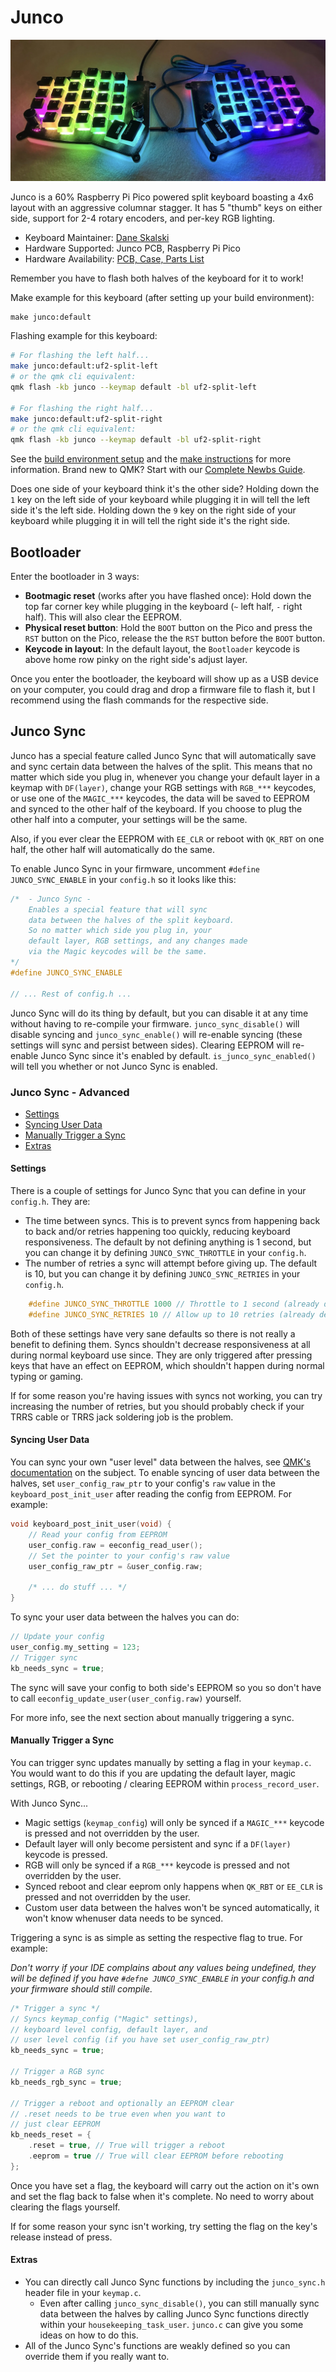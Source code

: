 # Junco <!-- omit from toc -->

![Junco](https://github.com/Daneski13/Junco/raw/main/img/Junco.webp)

Junco is a 60% Raspberry Pi Pico powered split keyboard boasting a 4x6 layout with an aggressive columnar stagger. It has 5 "thumb" keys on either side, support for 2-4 rotary encoders, and per-key RGB lighting.

- Keyboard Maintainer: [Dane Skalski](https://github.com/Daneski13)
- Hardware Supported: Junco PCB, Raspberry Pi Pico
- Hardware Availability: [PCB, Case, Parts List](https://github.com/Daneski13/Junco)

Remember you have to flash both halves of the keyboard for it to work!

Make example for this keyboard (after setting up your build environment):

    make junco:default

Flashing example for this keyboard:

```bash
# For flashing the left half...
make junco:default:uf2-split-left
# or the qmk cli equivalent:
qmk flash -kb junco --keymap default -bl uf2-split-left

# For flashing the right half...
make junco:default:uf2-split-right
# or the qmk cli equivalent:
qmk flash -kb junco --keymap default -bl uf2-split-right
```

See the [build environment setup](https://docs.qmk.fm/#/getting_started_build_tools) and the [make instructions](https://docs.qmk.fm/#/getting_started_make_guide) for more information. Brand new to QMK? Start with our [Complete Newbs Guide](https://docs.qmk.fm/#/newbs).

Does one side of your keyboard think it's the other side? Holding down the `1` key on the left side of your keyboard while plugging it in will tell the left side it's the left side. Holding down the `9` key on the right side of your keyboard while plugging it in will tell the right side it's the right side.

## Bootloader <!-- omit from toc -->

Enter the bootloader in 3 ways:

- **Bootmagic reset** (works after you have flashed once): Hold down the top far corner key while plugging in the keyboard (`~` left half, `-` right half). This will also clear the EEPROM.
- **Physical reset button**: Hold the `BOOT` button on the Pico and press the `RST` button on the Pico, release the the `RST` button before the `BOOT` button.
- **Keycode in layout**: In the default layout, the `Bootloader` keycode is above home row pinky on the right side's adjust layer.

Once you enter the bootloader, the keyboard will show up as a USB device on your computer, you could drag and drop a firmware file to flash it, but I recommend using the flash commands for the respective side.

## Junco Sync <!-- omit from toc -->

Junco has a special feature called Junco Sync that will automatically save and sync certain data between the halves of the split. This means that no matter which side you plug in, whenever you change your default layer in a keymap with `DF(layer)`, change your RGB settings with `RGB_***` keycodes, or use one of the `MAGIC_***` keycodes, the data will be saved to EEPROM and synced to the other half of the keyboard. If you choose to plug the other half into a computer, your settings will be the same.

Also, if you ever clear the EEPROM with `EE_CLR` or reboot with `QK_RBT` on one half, the other half will automatically do the same.

To enable Junco Sync in your firmware, uncomment `#define JUNCO_SYNC_ENABLE` in your `config.h` so it looks like this:

```c
/*  - Junco Sync -
    Enables a special feature that will sync
    data between the halves of the split keyboard.
    So no matter which side you plug in, your
    default layer, RGB settings, and any changes made
    via the Magic keycodes will be the same.
*/
#define JUNCO_SYNC_ENABLE

// ... Rest of config.h ...
```

Junco Sync will do its thing by default, but you can disable it at any time without having to re-compile your firmware. `junco_sync_disable()` will disable syncing and `junco_sync_enable()` will re-enable syncing (these settings will sync and persist between sides). Clearing EEPROM will re-enable Junco Sync since it's enabled by default. `is_junco_sync_enabled()` will tell you whether or not Junco Sync is enabled.

### Junco Sync - Advanced <!-- omit from toc -->

- [Settings](#settings)
- [Syncing User Data](#syncing-user-data)
- [Manually Trigger a Sync](#manually-trigger-a-sync)
- [Extras](#extras)

#### Settings

There is a couple of settings for Junco Sync that you can define in your `config.h`. They are:

- The time between syncs. This is to prevent syncs from happening back to back and/or retries happening too quickly, reducing keyboard responsiveness. The default by not defining anything is 1 second, but you can change it by defining `JUNCO_SYNC_THROTTLE` in your `config.h`.
- The number of retries a sync will attempt before giving up. The default is 10, but you can change it by defining `JUNCO_SYNC_RETRIES` in your `config.h`.

```c
    #define JUNCO_SYNC_THROTTLE 1000 // Throttle to 1 second (already default)
    #define JUNCO_SYNC_RETRIES 10 // Allow up to 10 retries (already default)
```

Both of these settings have very sane defaults so there is not really a benefit to defining them. Syncs shouldn't decrease responsiveness at all during normal keyboard use since. They are only triggered after pressing keys that have an effect on EEPROM, which shouldn't happen during normal typing or gaming.

If for some reason you're having issues with syncs not working, you can try increasing the number of retries, but you should probably check if your TRRS cable or TRRS jack soldering job is the problem.

#### Syncing User Data

You can sync your own "user level" data between the halves, see [QMK's documentation](https://docs.qmk.fm/#/feature_eeprom) on the subject. To enable syncing of user data between the halves, set `user_config_raw_ptr` to your config's `raw` value in the `keyboard_post_init_user` after reading the config from EEPROM. For example:

```c
void keyboard_post_init_user(void) {
    // Read your config from EEPROM
    user_config.raw = eeconfig_read_user();
    // Set the pointer to your config's raw value
    user_config_raw_ptr = &user_config.raw;

    /* ... do stuff ... */
}
```

To sync your user data between the halves you can do:

```c
// Update your config
user_config.my_setting = 123;
// Trigger sync
kb_needs_sync = true;
```

The sync will save your config to both side's EEPROM so you so don't have to call `eeconfig_update_user(user_config.raw)` yourself.

For more info, see the next section about manually triggering a sync.

#### Manually Trigger a Sync

You can trigger sync updates manually by setting a flag in your `keymap.c`. You would want to do this if you are updating the default layer, magic settings, RGB, or rebooting / clearing EEPROM within `process_record_user`.

With Junco Sync...

- Magic settigs (`keymap_config`) will only be synced if a `MAGIC_***` keycode is pressed and not overridden by the user.
- Default layer will only become persistent and sync if a `DF(layer)` keycode is pressed.
- RGB will only be synced if a `RGB_***` keycode is pressed and not overridden by the user.
- Synced reboot and clear eeprom only happens when `QK_RBT` or `EE_CLR` is pressed and not overridden by the user.
- Custom user data between the halves won't be synced automatically, it won't know whenuser data needs to be synced.

Triggering a sync is as simple as setting the respective flag to true. For example:

*Don't worry if your IDE complains about any values being undefined, they will be defined if you have `#defne JUNCO_SYNC_ENABLE` in your config.h and your firmware should still compile.*

```c
/* Trigger a sync */
// Syncs keymap_config ("Magic" settings), 
// keyboard level config, default layer, and
// user level config (if you have set user_config_raw_ptr)
kb_needs_sync = true;

// Trigger a RGB sync
kb_needs_rgb_sync = true;

// Trigger a reboot and optionally an EEPROM clear
// .reset needs to be true even when you want to
// just clear EEPROM
kb_needs_reset = {
    .reset = true, // True will trigger a reboot
    .eeprom = true // True will clear EEPROM before rebooting
};
```

Once you have set a flag, the keyboard will carry out the action on it's own and set the flag back to false when it's complete. No need to worry about clearing the flags yourself.

If for some reason your sync isn't working, try setting the flag on the key's release instead of press.

#### Extras

- You can directly call Junco Sync functions by including the `junco_sync.h` header file in your `keymap.c`.
  - Even after calling `junco_sync_disable()`, you can still manually sync data between the halves by calling Junco Sync functions directly within your `housekeeping_task_user`. `junco.c` can give you some ideas on how to do this.
- All of the Junco Sync's functions are weakly defined so you can override them if you really want to.
